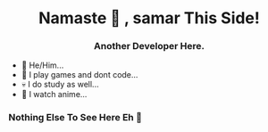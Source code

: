 <h1 align="center"> Namaste 🙏 ,
samar This Side!</h1>
<h3 align="center">Another Developer Here.</h3>

- 👀 He/Him...
- 🖤 I play games and dont code...
- 💀 I do study as well...
- 🌱 I watch anime...

<h3 align="left">Nothing Else To See Here Eh 👀</h3>
